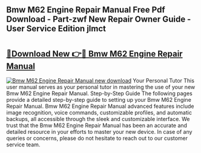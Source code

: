 ## Bmw M62 Engine Repair Manual Free Pdf Download - Part-zwf New Repair Owner Guide - User Service Edition jlmct

# <h2><a href="http://bc76940.oget.top/?id=Bmw+M62+Engine+Repair+Manual">🔗Download New 👉🔴 Bmw M62 Engine Repair Manual</a></h2>

[![Bmw M62 Engine Repair Manual new download](https://i.imgur.com/5g1atiW.png)](http://bc76940.oget.top/?id=Bmw+M62+Engine+Repair+Manual)
Your Personal Tutor This user manual serves as your personal tutor in mastering the use of your new Bmw M62 Engine Repair Manual. Step-by-Step Guide The following pages provide a detailed step-by-step guide to setting up your Bmw M62 Engine Repair Manual. Bmw M62 Engine Repair Manual advanced features include image recognition, voice commands, customizable profiles, and automatic backups, all accessible through the sleek and customizable interface. We trust that the Bmw M62 Engine Repair Manual has been an accurate and detailed resource in your efforts to master your new device. In case of any queries or concerns, please do not hesitate to reach out to our customer service team.

